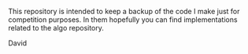 This repository is intended to keep a backup of the code I make just for competition purposes.
In them hopefully you can find implementations related to the algo repository.

David
